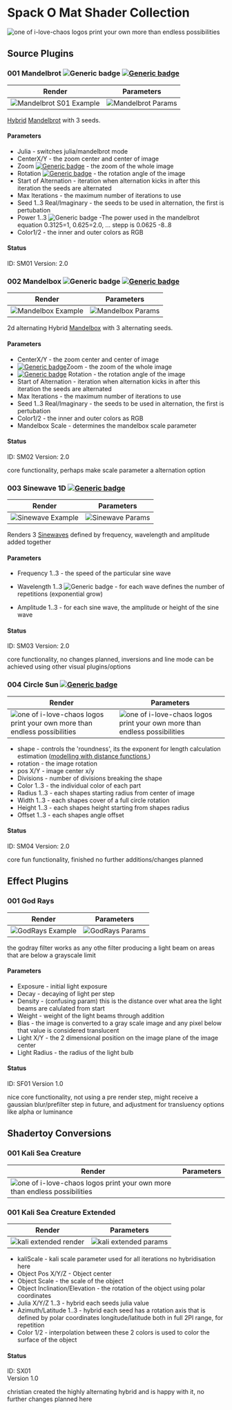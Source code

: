 # Spack O Mat Shader Collection

![one of i-love-chaos logos print your own more than endless possibilities](media/i-love-chaos-white-000000000000003.png )


## Source Plugins

### 001 Mandelbrot   ![Generic badge](https://img.shields.io/badge/HYBRID-ALTERNATE-green.svg) [![Generic badge](https://img.shields.io/badge/3ARY-YES-green.svg)](https://shields.io/)
       
| Render | Parameters |
| ------------- | ------------- |
| ![Mandelbrot S01 Example](media/001-mandelbrot.png )  | ![Mandelbrot Params](media/001-mandelbrot-params.png ) |

 [Hybrid](https://www.youtube.com/watch?v=L-YTY014Zqo) [Mandelbrot](https://www.wikiwand.com/en/Mandelbrot_set) with 3 seeds.
           
#### Parameters 
- Julia - switches julia/mandelbrot mode
- CenterX/Y - the zoom center and center of image
-  Zoom  [![Generic badge](https://img.shields.io/badge/EXPONENTIAL-YES-green.svg)](https://shields.io/) - the zoom of the whole image
- Rotation  [![Generic badge](https://img.shields.io/badge/LOOPABLE-YES-green.svg)](https://shields.io/)  - the rotation angle of the image     
- Start of Alternation - iteration when alternation kicks in after this iteration the seeds are alternated                                
- Max Iterations - the maximum number of iterations to use
- Seed 1..3 Real/Imaginary	- the seeds to be used in alternation, the first is pertubation
- Power 1..3 ![Generic badge](https://img.shields.io/badge/EXPONENTIAL-YES-green.svg) -The power used in the mandelbrot equation 0.3125=1, 0.625=2.0, ... stepp is 0.0625 -8..8 
- Color1/2 - the inner and outer colors as RGB
     

   
#### Status 

ID: SM01
Version: 2.0
 

### 002 Mandelbox ![Generic badge](https://img.shields.io/badge/HYBRID-ALTERNATE-green.svg) [![Generic badge](https://img.shields.io/badge/3ARY-YES-green.svg)](https://shields.io/)
| Render | Parameters |
| ------------- | ------------- |
| ![Mandelbox Example](media/002-mandelbox.png )  |  ![Mandelbox Params](media/002-mandelbox-params.png )  |
 
 2d alternating Hybrid [Mandelbox](https://www.wikiwand.com/en/Mandelbox) with 3 alternating seeds.
         
#### Parameters 
          
- CenterX/Y - the zoom center and center of image
- [![Generic badge](https://img.shields.io/badge/EXPONENTIAL-YES-green.svg)](https://shields.io/)Zoom - the zoom of the whole image                                                                      
- [![Generic badge](https://img.shields.io/badge/LOOPABLE-YES-green.svg)](https://shields.io/) Rotation - the rotation angle of the image     
- Start of Alternation - iteration when alternation kicks in after this iteration the seeds are alternated 
- Max Iterations - the maximum number of iterations to use
- Seed 1..3 Real/Imaginary	- the seeds to be used in alternation, the first is pertubation
- Color1/2 - the inner and outer colors as RGB
- Mandelbox Scale - determines the mandelbox scale parameter
                
#### Status 

ID: SM02
Version: 2.0

core functionality, perhaps make scale parameter a alternation option

### 003 Sinewave 1D  [![Generic badge](https://img.shields.io/badge/3ARY-YES-green.svg)](https://shields.io/)
       
| Render | Parameters |
| ------------- | ------------- |                
| ![Sinewave Example](media/003-sinewave.png )   | ![Sinewave Params](media/003-sinewave-params.png )       |

Renders 3 [Sinewaves](https://www.wikiwand.com/en/Sine_wave) defined by frequency, wavelength and amplitude added together

#### Parameters

- Frequency 1..3 - the speed of the particular sine wave

- Wavelength 1..3 ![Generic badge](https://img.shields.io/badge/EXPONENTIAL-YES-green.svg) - for each wave defines the number of repetitions (exponential grow)

- Amplitude 1..3 - for each sine wave, the amplitude or height of the sine wave

           
#### Status 
         
ID: SM03
Version: 2.0

core functionality, no changes planned, inversions and line mode can be achieved using other visual plugins/options


### 004 Circle Sun      [![Generic badge](https://img.shields.io/badge/3ARY-YES-green.svg)](https://shields.io/)
         
| Render | Parameters |
| ------------- | ------------- |       
|![one of i-love-chaos logos print your own more than endless possibilities](media/004-circlesun.png ) |![one of i-love-chaos logos print your own more than endless possibilities](media/004-circlesun-params.png )           |
                               
 - shape - controls the 'roundness', its the exponent for length calculation estimation ([modelling with distance functions ](https://iquilezles.org/www/articles/distfunctions/distfunctions.htm))
 - rotation - the image rotation
 - pos X/Y - image center x/y 
 - Divisions - number of divisions breaking the shape
 - Color 1..3 - the individual color of each part
 - Radius 1..3 - each shapes starting radius from center of image 
 - Width 1..3 - each shapes cover of a full circle rotation
 - Height 1..3 - each shapes height starting from shapes radius
 - Offset 1..3 - each shapes angle offset 
                                
#### Status 

               
ID: SM04
Version: 2.0

core fun functionality, finished no further additions/changes planned 

## Effect Plugins

### 001 God Rays        
| Render | Parameters |
| ------------- | ------------- |                      
|![GodRays Example](media/sf-001-godrays.png )  | ![GodRays Params](media/sf-001-godrays-params.png)   |


the godray filter works as any othe filter producing a light beam on areas that are below a grayscale limit


#### Parameters

- Exposure - initial light exposure
- Decay - decaying of light per step
- Density - (confusing param) this is the distance over what area the light beams are calulated from start
- Weight - weight of the light beams through addition
- Bias - the image is converted to a gray scale image and any pixel below that value is considered translucent
- Light X/Y - the 2 dimensional position on the image plane of the image center
- Light Radius - the radius of the light bulb
 
#### Status 

ID: SF01
Version 1.0

nice core functionality, not using a pre render step, might receive a gaussian blur/prefilter step in future, and adjustment for transluency options like alpha or luminance
 
## Shadertoy Conversions

### 001 Kali Sea Creature
                                    
| Render | Parameters |
| ------------- | ------------- |   
|![one of i-love-chaos logos print your own more than endless possibilities](media/st-001-kaliseacreature.png )   |
           

### 001 Kali Sea Creature Extended
                                    
| Render | Parameters |
| ------------- | ------------- |   
|![kali extended render](media/sx-001-kali-creature-render.png )   |   ![kali extended params](media/sx-001-kali-creature-params.png ) 
           
           
- kaliScale - kali scale parameter used for all iterations no hybridisation here
- Object Pos X/Y/Z - Object center
- Object Scale - the scale of the object
- Object Inclination/Elevation - the rotation of the object using polar coordinates
- Julia X/Y/Z 1..3 - hybrid each seeds julia value
- Azimuth/Latitude 1..3 - hybrid each seed has a rotation axis that is defined by polar coordinates longitude/latitude both in full 2PI range, for repetition
- Color 1/2 - interpolation between these 2 colors is used to color the surface of the object
           
#### Status 

ID: SX01		
Version 1.0

christian created the highly alternating hybrid and is happy with it, no further changes planned here

